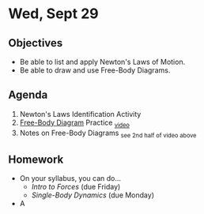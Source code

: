 
Wed, Sept 29
=========    
  
Objectives  
------------  
- Be able to list and apply Newton's Laws of Motion.  
- Be able to draw and use Free-Body Diagrams.  
  
Agenda    
---------    
  
1. Newton's Laws Identification Activity  
2. [Free-Body Diagram](https://avon.schoology.com/course/5138386902/materials/gp/5344750645) Practice <sub>[video](https://avon.schoology.com/course/5138386902/materials/gp/5344750475)</sub>  
3. Notes on Free-Body Diagrams <sub>see 2nd half of video above</sub>  
  
  
Homework  
-------------    
  
- On your syllabus, you can do...
	- *Intro to Forces* (due Friday)
	- *Single-Body Dynamics* (due Monday)
- A
<!--stackedit_data:
eyJoaXN0b3J5IjpbLTk3OTg4MjQwNCwtOTU1MTEzMTg2LDQ4NT
kwMDM0NSwtMzU0OTYyNjk1LDE0MTU5MTYwMTIsNDA1NDkxNjAy
LC0xOTczMTk0MjI3LC0xMzU0ODU1MTkxLDU5ODM2MzE3NSwtMT
k3NjAyNTg3NywtMTk1ODE1NzczMCwzODI0NzkwNjMsLTE1MTAw
OTIwNzQsMjA0Mjk3MDU2NSwtODg0OTkxMzQyLC0zNDg4NDIzOT
MsLTk2OTM3NTkwNiwzODM1NjgwMjksLTExOTQwMzg2NDcsNzcx
MTA5MDE5XX0=
-->